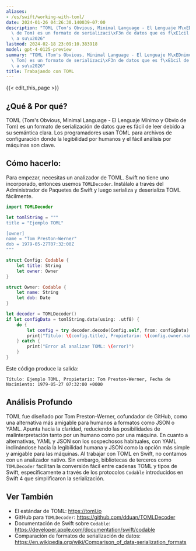 ```yaml
---
aliases:
- /es/swift/working-with-toml/
date: 2024-01-26 04:26:30.140039-07:00
description: "TOML (Tom's Obvious, Minimal Language - El Lenguaje M\xEDnimo y Obvio\
  \ de Tom) es un formato de serializaci\xF3n de datos que es f\xE1cil de leer debido\
  \ a su\u2026"
lastmod: 2024-02-18 23:09:10.383918
model: gpt-4-0125-preview
summary: "TOML (Tom's Obvious, Minimal Language - El Lenguaje M\xEDnimo y Obvio de\
  \ Tom) es un formato de serializaci\xF3n de datos que es f\xE1cil de leer debido\
  \ a su\u2026"
title: Trabajando con TOML
---
```


{{< edit_this_page >}}

## ¿Qué & Por qué?
TOML (Tom's Obvious, Minimal Language - El Lenguaje Mínimo y Obvio de Tom) es un formato de serialización de datos que es fácil de leer debido a su semántica clara. Los programadores usan TOML para archivos de configuración donde la legibilidad por humanos y el fácil análisis por máquinas son clave.

## Cómo hacerlo:
Para empezar, necesitas un analizador de TOML. Swift no tiene uno incorporado, entonces usemos `TOMLDecoder`. Instálalo a través del Administrador de Paquetes de Swift y luego serializa y deserializa TOML fácilmente.

```Swift
import TOMLDecoder

let tomlString = """
title = "Ejemplo TOML"

[owner]
name = "Tom Preston-Werner"
dob = 1979-05-27T07:32:00Z
"""

struct Config: Codable {
    let title: String
    let owner: Owner
}

struct Owner: Codable {
    let name: String
    let dob: Date
}

let decoder = TOMLDecoder()
if let configData = tomlString.data(using: .utf8) {
    do {
        let config = try decoder.decode(Config.self, from: configData)
        print("Título: \(config.title), Propietario: \(config.owner.name), Fecha de Nacimiento: \(config.owner.dob)")
    } catch {
        print("Error al analizar TOML: \(error)")
    }
}
```

Este código produce la salida:
```
Título: Ejemplo TOML, Propietario: Tom Preston-Werner, Fecha de Nacimiento: 1979-05-27 07:32:00 +0000
```

## Análisis Profundo
TOML fue diseñado por Tom Preston-Werner, cofundador de GitHub, como una alternativa más amigable para humanos a formatos como JSON o YAML. Apunta hacia la claridad, reduciendo las posibilidades de malinterpretación tanto por un humano como por una máquina. En cuanto a alternativas, YAML y JSON son los sospechosos habituales, con YAML inclinándose hacia la legibilidad humana y JSON como la opción más simple y amigable para las máquinas. Al trabajar con TOML en Swift, no contamos con un analizador nativo. Sin embargo, bibliotecas de terceros como `TOMLDecoder` facilitan la conversión fácil entre cadenas TOML y tipos de Swift, específicamente a través de los protocolos `Codable` introducidos en Swift 4 que simplificaron la serialización.

## Ver También
- El estándar de TOML: https://toml.io
- GitHub para `TOMLDecoder`: https://github.com/dduan/TOMLDecoder
- Documentación de Swift sobre `Codable`: https://developer.apple.com/documentation/swift/codable
- Comparación de formatos de serialización de datos: https://en.wikipedia.org/wiki/Comparison_of_data-serialization_formats
